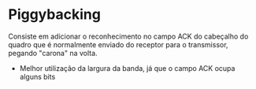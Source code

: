 # Piggybacking
Consiste em adicionar o reconhecimento no campo ACK do cabeçalho do quadro que é normalmente enviado do receptor para o transmissor, pegando "carona" na volta.

- Melhor utilização da largura da banda, já que o campo ACK ocupa alguns bits

